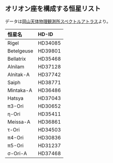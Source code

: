 ## オリオン座を構成する恒星リスト
データは[岡山天体物理観測所スペクトルアトラス](http://www.oao.nao.ac.jp/stockroom/extra_content/story/kenkyuu/starlist/list.htm)より。


|恒星名|HD-ID|
|:---|:---|
|Rigel	|	HD34085|
|Betelgeuse	|	HD39801|
|Bellatrix	|	HD35468|
|Alnilam	|		HD37128|
|Alnitak-A	|	HD37742|
|Saiph	|	HD38771|
|Mintaka-A	|	HD36486|
|Hatsya	|	HD37043|
|π3-Ori	|	HD30652|
|η-Ori	|	HD35411|
|Meissa-A	|	HD36861|
|τ-Ori	|	HD34503|
|π4-Ori	|	HD30836|
|π5-Ori	|	HD31237|
|σ-Ori-A	|	HD37468|
